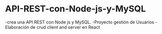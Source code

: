 # API-REST-con-Node-js-y-MySQL
-crea una API REST con Node js y MySQL.
-Proyecto gestión de Usuarios
-Elaboración de crud client and server en React
